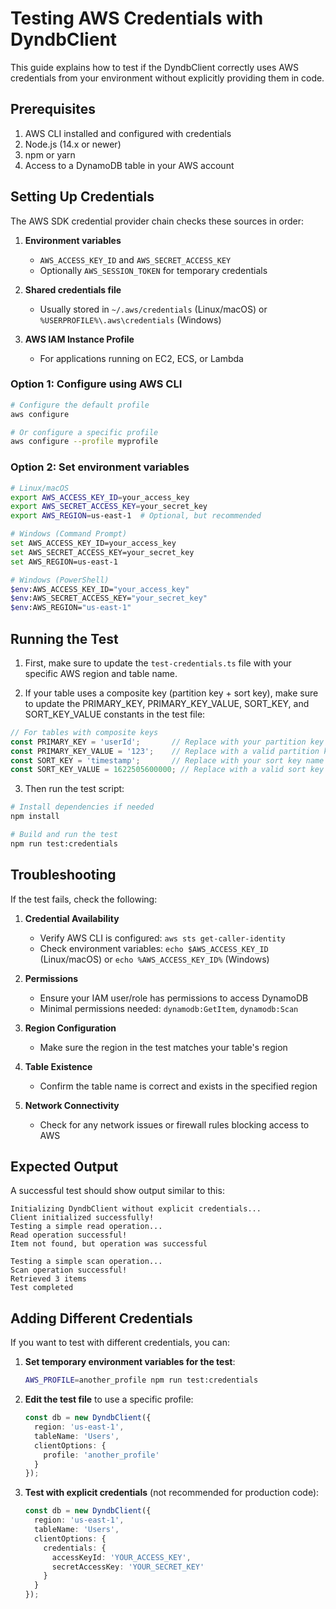# Testing AWS Credentials with DyndbClient

This guide explains how to test if the DyndbClient correctly uses AWS credentials from your environment without explicitly providing them in code.

## Prerequisites

1. AWS CLI installed and configured with credentials
2. Node.js (14.x or newer)
3. npm or yarn
4. Access to a DynamoDB table in your AWS account

## Setting Up Credentials

The AWS SDK credential provider chain checks these sources in order:

1. **Environment variables**
   - `AWS_ACCESS_KEY_ID` and `AWS_SECRET_ACCESS_KEY`
   - Optionally `AWS_SESSION_TOKEN` for temporary credentials
   
2. **Shared credentials file**
   - Usually stored in `~/.aws/credentials` (Linux/macOS) or `%USERPROFILE%\.aws\credentials` (Windows)
   
3. **AWS IAM Instance Profile**
   - For applications running on EC2, ECS, or Lambda

### Option 1: Configure using AWS CLI

```bash
# Configure the default profile
aws configure

# Or configure a specific profile
aws configure --profile myprofile
```

### Option 2: Set environment variables

```bash
# Linux/macOS
export AWS_ACCESS_KEY_ID=your_access_key
export AWS_SECRET_ACCESS_KEY=your_secret_key
export AWS_REGION=us-east-1  # Optional, but recommended

# Windows (Command Prompt)
set AWS_ACCESS_KEY_ID=your_access_key
set AWS_SECRET_ACCESS_KEY=your_secret_key
set AWS_REGION=us-east-1

# Windows (PowerShell)
$env:AWS_ACCESS_KEY_ID="your_access_key"
$env:AWS_SECRET_ACCESS_KEY="your_secret_key"
$env:AWS_REGION="us-east-1"
```

## Running the Test

1. First, make sure to update the `test-credentials.ts` file with your specific AWS region and table name.

2. If your table uses a composite key (partition key + sort key), make sure to update the PRIMARY_KEY, PRIMARY_KEY_VALUE, SORT_KEY, and SORT_KEY_VALUE constants in the test file:

```typescript
// For tables with composite keys
const PRIMARY_KEY = 'userId';       // Replace with your partition key name
const PRIMARY_KEY_VALUE = '123';    // Replace with a valid partition key value
const SORT_KEY = 'timestamp';       // Replace with your sort key name
const SORT_KEY_VALUE = 1622505600000; // Replace with a valid sort key value
```

3. Then run the test script:

```bash
# Install dependencies if needed
npm install

# Build and run the test
npm run test:credentials
```

## Troubleshooting

If the test fails, check the following:

1. **Credential Availability**
   - Verify AWS CLI is configured: `aws sts get-caller-identity`
   - Check environment variables: `echo $AWS_ACCESS_KEY_ID` (Linux/macOS) or `echo %AWS_ACCESS_KEY_ID%` (Windows)
   
2. **Permissions**
   - Ensure your IAM user/role has permissions to access DynamoDB
   - Minimal permissions needed: `dynamodb:GetItem`, `dynamodb:Scan`
   
3. **Region Configuration**
   - Make sure the region in the test matches your table's region
   
4. **Table Existence**
   - Confirm the table name is correct and exists in the specified region
   
5. **Network Connectivity**
   - Check for any network issues or firewall rules blocking access to AWS

## Expected Output

A successful test should show output similar to this:

```
Initializing DyndbClient without explicit credentials...
Client initialized successfully!
Testing a simple read operation...
Read operation successful!
Item not found, but operation was successful

Testing a simple scan operation...
Scan operation successful!
Retrieved 3 items
Test completed
```

## Adding Different Credentials

If you want to test with different credentials, you can:

1. **Set temporary environment variables for the test**:
   ```bash
   AWS_PROFILE=another_profile npm run test:credentials
   ```

2. **Edit the test file** to use a specific profile:
   ```typescript
   const db = new DyndbClient({
     region: 'us-east-1',
     tableName: 'Users',
     clientOptions: {
       profile: 'another_profile'
     }
   });
   ```

3. **Test with explicit credentials** (not recommended for production code):
   ```typescript
   const db = new DyndbClient({
     region: 'us-east-1',
     tableName: 'Users',
     clientOptions: {
       credentials: {
         accessKeyId: 'YOUR_ACCESS_KEY',
         secretAccessKey: 'YOUR_SECRET_KEY'
       }
     }
   });
   ``` 